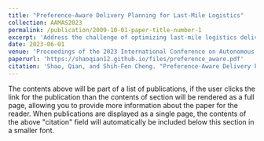 ```yaml
---
title: "Preference-Aware Delivery Planning for Last-Mile Logistics"
collection: AAMAS2023
permalink: /publication/2009-10-01-paper-title-number-1
excerpt: 'Address the challenge of optimizing last-mile logistics delivery routes, proposing a hierarchical route optimizer with learnable parameters that integrates optimization and machine learning to bridge the gap between optimized routes and practitioner-preferred routes, which often arise from differing priorities'
date: 2023-06-01
venue: 'Proceedings of the 2023 International Conference on Autonomous Agents and Multiagent Systems(AAMAS)'
paperurl: 'https://shaoqian12.github.io/files/preference_aware.pdf'
citation: 'Shao, Qian, and Shih-Fen Cheng. "Preference-Aware Delivery Planning for Last-Mile Logistics." Proceedings of the 2023 International Conference on Autonomous Agents and Multiagent Systems. 2023'
---
```


The contents above will be part of a list of publications, if the user clicks the link for the publication than the contents of section will be rendered as a full page, allowing you to provide more information about the paper for the reader. When publications are displayed as a single page, the contents of the above "citation" field will automatically be included below this section in a smaller font.
